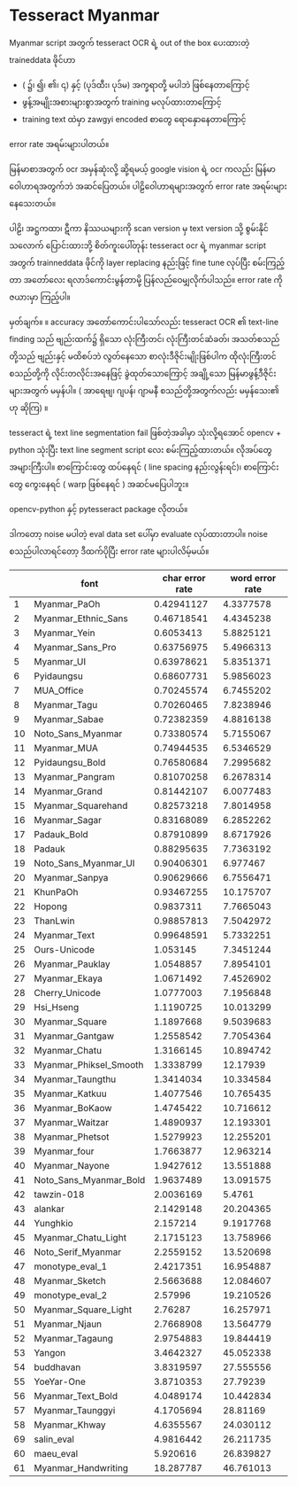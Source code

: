 # Tesseract Myanmar

Myanmar script အတွက် tesseract OCR ရဲ့ out of the box ပေးထားတဲ့ traineddata ဖိုင်ဟာ 

- ( ၌၊ ၍၊ ၏၊ ၎) နှင့် (ပုဒ်ထီး၊ ပုဒ်မ) အက္ခရာတို့ မပါဘဲ ဖြစ်နေတာကြောင့်
- ဖွန့်အမျိုးအစားများစွာအတွက် training မလုပ်ထားတာကြောင့်
- training text ထဲမှာ zawgyi encoded စာတွေ ရောနှောနေတာကြောင့်

error rate အရမ်းများပါတယ်။

မြန်မာစာအတွက် ocr  အမှန်ဆုံးလို့ ဆို့ရမယ့် google vision ရဲ့ ocr ကလည်း မြန်မာဝေါဟာရအတွက်ဘဲ အဆင်ပြေတယ်။ ပါဠိဝေါဟာရများအတွက် error rate အရမ်းများနေသေးတယ်။

ပါဠိ၊ အဋ္ဌကထာ၊ ဋီကာ နိဿယများကို scan version မှ text version သို့ စွမ်းနိုင်သလောက် ပြောင်းထားဘို့ စိတ်ကူးပေါ်တုန်း tesseract ocr  ရဲ့ myanmar script အတွက် trainneddata ဖိုင်ကို layer replacing နည်းဖြင့် fine tune လုပ်ပြီး စမ်းကြည့်တာ အတော်လေး ရလာဒ်ကောင်းမွန်တာမို့ ပြန်လည်ဝေမျှလိုက်ပါသည်။ error rate ကို ဇယားမှာ ကြည့်ပါ။

မှတ်ချက်။ ။ accuracy အတော်ကောင်းပါသော်လည်း tesseract OCR ၏ text-line finding သည် ဗျည်းထက်၌ ရှိသော လုံးကြီးတင်၊ လုံးကြီးတင်ဆံခတ်၊ အသတ်စသည်တို့သည် ဗျည်းနှင့် မထိစပ်ဘဲ လွတ်နေသော စာလုံးဒီဇိုင်းမျိုးဖြစ်ပါက ထိုလုံးကြီးတင်စသည်တို့ကို လိုင်းတလိုင်းအနေဖြင့် ခွဲထုတ်သောကြောင့် အချို့သော မြန်မာဖွန့်ဒီဇိုင်းများအတွက် မမှန်ပါ။ (  အာရေဗျ၊ ဂျပန်၊ ဂျာမနီ စသည်တို့အတွက်လည်း မမှန်သေး၏ ဟု ဆိုကြ) ။ 

tesseract ရဲ့ text line segmentation fail ဖြစ်တဲ့အခါမှာ သုံးလို့ရအောင် opencv + python သုံးပြီး text line segment script လေး စမ်းကြည့်ထားတယ်။ လိုအပ်တွေ အများကြီးပါ။ စာကြောင်းတွေ ထပ်နေရင် ( line spacing နည်းလွန်းရင်)၊ စာကြောင်းတွေ ကွေးနေရင် ( warp ဖြစ်နေရင် ) အဆင်မပြေပါဘူး။

opencv-python နှင့် pytesseract package လိုတယ်။




ဒါကတော့ noise မပါတဲ့ eval data set ပေါ်မှာ evaluate လုပ်ထားတာပါ။ noise စသည်ပါလာရင်တော့ ဒီထက်ပိုပြီး error rate များပါလိမ့်မယ်။

|    |     font   | char error rate | word error rate |
|----|-------------------------|------------|-----------|
| 1  | Myanmar_PaOh            | 0.42941127 | 4.3377578 |
| 2  | Myanmar_Ethnic_Sans     | 0.46718541 | 4.4345238 |
| 3  | Myanmar_Yein            | 0.6053413  | 5.8825121 |
| 4  | Myanmar_Sans_Pro        | 0.63756975 | 5.4966313 |
| 5  | Myanmar_UI              | 0.63978621 | 5.8351371 |
| 6  | Pyidaungsu              | 0.68607731 | 5.9856023 |
| 7  | MUA_Office              | 0.70245574 | 6.7455202 |
| 8  | Myanmar_Tagu            | 0.70260465 | 7.8238946 |
| 9  | Myanmar_Sabae           | 0.72382359 | 4.8816138 |
| 10 | Noto_Sans_Myanmar       | 0.73380574 | 5.7155067 |
| 11 | Myanmar_MUA             | 0.74944535 | 6.5346529 |
| 12 | Pyidaungsu_Bold         | 0.76580684 | 7.2995682 |
| 13 | Myanmar_Pangram         | 0.81070258 | 6.2678314 |
| 14 | Myanmar_Grand           | 0.81442107 | 6.0077483 |
| 15 | Myanmar_Squarehand      | 0.82573218 | 7.8014958 |
| 16 | Myanmar_Sagar           | 0.83168089 | 6.2852262 |
| 17 | Padauk_Bold             | 0.87910899 | 8.6717926 |
| 18 | Padauk                  | 0.88295635 | 7.7363192 |
| 19 | Noto_Sans_Myanmar_UI    | 0.90406301 | 6.977467  |
| 20 | Myanmar_Sanpya          | 0.90629666 | 6.7556471 |
| 21 | KhunPaOh                | 0.93467255 | 10.175707 |
| 22 | Hopong                  | 0.9837311  | 7.7665043 |
| 23 | ThanLwin                | 0.98857813 | 7.5042972 |
| 24 | Myanmar_Text            | 0.99648591 | 5.7332251 |
| 25 | Ours-Unicode            | 1.053145   | 7.3451244 |
| 26 | Myanmar_Pauklay         | 1.0548857  | 7.8954101 |
| 27 | Myanmar_Ekaya           | 1.0671492  | 7.4526902 |
| 28 | Cherry_Unicode          | 1.0777003  | 7.1956848 |
| 29 | Hsi_Hseng               | 1.1190725  | 10.013299 |
| 30 | Myanmar_Square          | 1.1897668  | 9.5039683 |
| 31 | Myanmar_Gantgaw         | 1.2558542  | 7.7054364 |
| 32 | Myanmar_Chatu           | 1.3166145  | 10.894742 |
| 33 | Myanmar_Phiksel_Smooth  | 1.3338799  | 12.17939  |
| 34 | Myanmar_Taungthu        | 1.3414034  | 10.334584 |
| 35 | Myanmar_Katkuu          | 1.4077546  | 10.765435 |
| 36 | Myanmar_BoKaow          | 1.4745422  | 10.716612 |
| 37 | Myanmar_Waitzar         | 1.4890937  | 12.193301 |
| 38 | Myanmar_Phetsot         | 1.5279923  | 12.255201 |
| 39 | Myanmar_four            | 1.7663877  | 12.963214 |
| 40 | Myanmar_Nayone          | 1.9427612  | 13.551888 |
| 41 | Noto_Sans_Myanmar_Bold  | 1.9637489  | 13.091575 |
| 42 | tawzin-018              | 2.0036169  | 5.4761    |
| 43 | alankar                 | 2.1429148  | 20.204365 |
| 44 | Yunghkio                | 2.157214   | 9.1917768 |
| 45 | Myanmar_Chatu_Light     | 2.1715123  | 13.758966 |
| 46 | Noto_Serif_Myanmar      | 2.2559152  | 13.520698 |
| 47 | monotype_eval_1         | 2.4217351  | 16.954887 |
| 48 | Myanmar_Sketch          | 2.5663688  | 12.084607 |
| 49 | monotype_eval_2         | 2.57996    | 19.210526 |
| 50 | Myanmar_Square_Light    | 2.76287    | 16.257971 |
| 51 | Myanmar_Njaun           | 2.7668908  | 13.564779 |
| 52 | Myanmar_Tagaung         | 2.9754883  | 19.844419 |
| 53 | Yangon                  | 3.4642327  | 45.052338 |
| 54 | buddhavan               | 3.8319597  | 27.555556 |
| 55 | YoeYar-One              | 3.8710353  | 27.79239  |
| 56 | Myanmar_Text_Bold       | 4.0489174  | 10.442834 |
| 57 | Myanmar_Taunggyi        | 4.1705694  | 28.81169  |
| 58 | Myanmar_Khway           | 4.6355567  | 24.030112 |
| 69 | salin_eval              | 4.9816442  | 26.211735 |
| 60 | maeu_eval               | 5.920616   | 26.839827 |
| 61 | Myanmar_Handwriting     | 18.287787  | 46.761013 |








